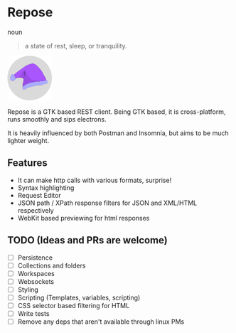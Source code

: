 # Repose

noun

> a state of rest, sleep, or tranquility.

![](resources/img/nightcap-round-grey-100x100.png)

Repose is a GTK based REST client. Being GTK based, it is cross-platform,
runs smoothly and sips electrons.

It is heavily influenced by both Postman and Insomnia, but aims to be much lighter weight.

## Features

- It can make http calls with various formats, surprise!
- Syntax highlighting
- Request Editor
- JSON path / XPath response filters for JSON and XML/HTML respectively
- WebKit based previewing for html responses

## TODO (Ideas and PRs are welcome)

- [ ] Persistence
- [ ] Collections and folders
- [ ] Workspaces
- [ ] Websockets
- [ ] Styling
- [ ] Scripting (Templates, variables, scripting)
- [ ] CSS selector based filtering for HTML
- [ ] Write tests
- [ ] Remove any deps that aren't available through linux PMs
